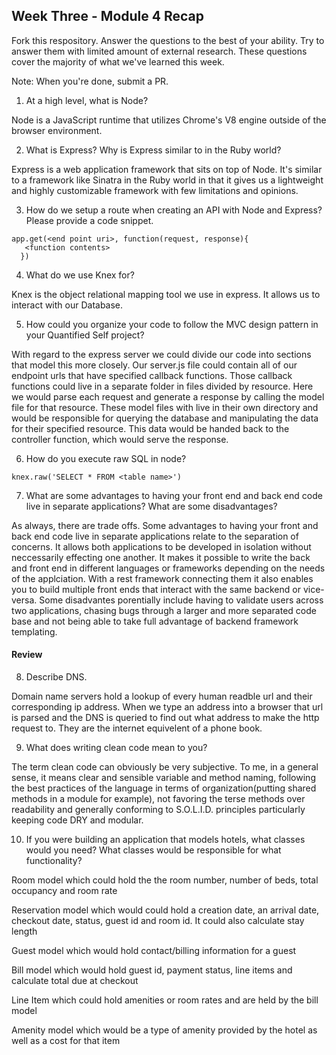 ## Week Three - Module 4 Recap

Fork this respository. Answer the questions to the best of your ability. Try to answer them with limited amount of external research. These questions cover the majority of what we've learned this week. 

Note: When you're done, submit a PR. 

1. At a high level, what is Node?

Node is a JavaScript runtime that utilizes Chrome's V8 engine outside of the browser environment.

2. What is Express? Why is Express similar to in the Ruby world?

Express is a web application framework that sits on top of Node. It's similar to a framework like Sinatra in the Ruby world in that it gives us a lightweight and highly customizable framework with few limitations and opinions. 

3. How do we setup a route when creating an API with Node and Express? Please provide a code snippet.

```
app.get(<end point uri>, function(request, response){
   <function contents>
  })
```     
     
4. What do we use Knex for?

Knex is the object relational mapping tool we use in express. It allows us to interact with our Database.

5. How could you organize your code to follow the MVC design pattern in your Quantified Self project?

With regard to the express server we could divide our code into sections that model this more closely. Our server.js file could contain all of our endpoint urls that have specified callback functions. Those callback functions could live in a separate folder in files divided by resource. Here we would parse each request and generate a response by calling the model file for that resource. These model files with live in their own directory and would be responsible for querying the database and manipulating the data for their specified resource. This data would be handed back to the controller function, which would serve the response. 

6. How do you execute raw SQL in node?

```knex.raw('SELECT * FROM <table name>')```

7. What are some advantages to having your front end and back end code live in separate applications? What are some disadvantages?

As always, there are trade offs. Some advantages to having your front and back end code live in separate applications relate to the separation of concerns. It allows both applications to be developed in isolation without neccessarily effecting one another. It makes it possible to write the back and front end in different languages or frameworks depending on the needs of the applciation. With a rest framework connecting them it also enables you to build multiple front ends that interact with the same backend or vice-versa. Some disadvantes porentially include having to validate users across two applications, chasing bugs through a larger and more separated code base and not being able to take full advantage of backend framework templating. 


#### Review  

8. Describe DNS.

Domain name servers hold a lookup of every human readble url and their corresponding ip address. When we type an address into a browser that url is parsed and the DNS is queried to find out what address to make the http request to. They are the internet equivelent of a phone book.

9. What does writing clean code mean to you?

The term clean code can obviously be very subjective. To me, in a general sense, it means clear and sensible variable and method naming, following the best practices of the language in terms of organization(putting shared methods in a module for example), not favoring the terse methods over readability and generally conforming to S.O.L.I.D. principles particularly keeping code DRY and modular.

10. If you were building an application that models hotels, what classes would you need? What classes would be responsible for what functionality?

Room model which could hold the the room number, number of beds, total occupancy and room rate 

Reservation model which would could hold a creation date, an arrival date, checkout date, status, guest id and room id. It could also calculate stay length 

Guest model which would hold contact/billing information for a guest

Bill model which would hold guest id, payment status, line items and calculate total due at checkout

Line Item which could hold amenities or room rates and are held by the bill model

Amenity model which would be a type of amenity provided by the hotel as well as a cost for that item


